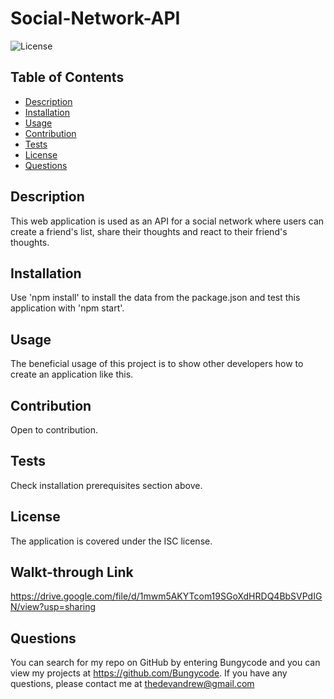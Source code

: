 # Social-Network-API

  ![License](https://img.shields.io/badge/License-ISC-yellow)

  ## Table of Contents
  * [Description](#description)
  * [Installation](#installation)
  * [Usage](#usage)
  * [Contribution](#contribution)
  * [Tests](#tests)
  * [License](#license)
  * [Questions](#questions)
  
  ## Description 
  This web application is used as an API for a social network where users can create a friend's list, share their thoughts and react to their friend's thoughts.
  
  ## Installation 
  Use 'npm install' to install the data from the package.json and test this application with 'npm start'.

  ## Usage 
  The beneficial usage of this project is to show other developers how to create an application like this.

  ## Contribution
  Open to contribution.

  ## Tests
  Check installation prerequisites section above.

  ## License 
  The application is covered under the ISC license.
  
  ## Walkt-through Link
  https://drive.google.com/file/d/1mwm5AKYTcom19SGoXdHRDQ4BbSVPdIGN/view?usp=sharing

  ## Questions
  You can search for my repo on GitHub by entering Bungycode and you can view my projects at https://github.com/Bungycode. If you have any questions, please contact me at thedevandrew@gmail.com

